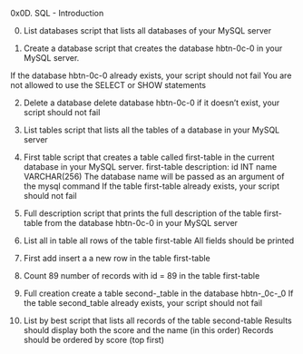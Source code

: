 0x0D. SQL - Introduction

0. List databases
script that lists all databases of your MySQL server

1. Create a database
script that creates the database hbtn-0c-0 in your MySQL server.

If the database hbtn-0c-0 already exists, your script should not fail
You are not allowed to use the SELECT or SHOW statements

2. Delete a database
delete database hbtn-0c-0
if it doesn’t exist, your script should not fail

3. List tables
script that lists all the tables of a database in your MySQL server

4. First table
script that creates a table called first-table in the current database in your MySQL server.
first-table description:
id INT
name VARCHAR(256)
The database name will be passed as an argument of the mysql command
If the table first-table already exists, your script should not fail

5. Full description
script that prints the full description of the table first-table from the database hbtn-0c-0 in your MySQL server

6. List all in table
all rows of the table first-table
All fields should be printed

7. First add
insert a a new row in the table first-table

8. Count 89
number of records with id = 89 in the table first-table

9. Full creation
create a table second-_table in the database hbtn-_0c-_0
If the table second_table already exists, your script should not fail

10. List by best
script that lists all records of the table second-table
Results should display both the score and the name (in this order)
Records should be ordered by score (top first)
